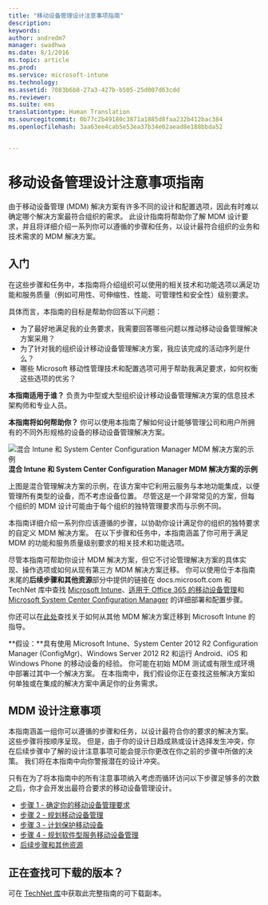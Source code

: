 ```yaml
---
title: "移动设备管理设计注意事项指南"
description: 
keywords: 
author: andredm7
manager: swadhwa
ms.date: 8/1/2016
ms.topic: article
ms.prod: 
ms.service: microsoft-intune
ms.technology: 
ms.assetid: 7083b6b8-27a3-427b-b505-25d007d63cdd
ms.reviewer: 
ms.suite: ems
translationtype: Human Translation
ms.sourcegitcommit: 0b77c2b49180c3871a1885d8faa232b412bac384
ms.openlocfilehash: 3aa63ee4cab5e53ea37b34e02aead8e188bbda52


---
```


# 移动设备管理设计注意事项指南

由于移动设备管理 (MDM) 解决方案有许多不同的设计和配置选项，因此有时难以确定哪个解决方案最符合组织的需求。 此设计指南将帮助你了解 MDM 设计要求，并且将详细介绍一系列你可以遵循的步骤和任务，以设计最符合组织的业务和技术需求的 MDM 解决方案。 

## 入门

在这些步骤和任务中，本指南将介绍组织可以使用的相关技术和功能选项以满足功能和服务质量（例如可用性、可伸缩性、性能、可管理性和安全性）级别要求。

具体而言，本指南的目标是帮助你回答以下问题：

- 为了最好地满足我的业务要求，我需要回答哪些问题以推动移动设备管理解决方案采用？
- 为了针对我的组织设计移动设备管理解决方案，我应该完成的活动序列是什么？
- 哪些 Microsoft 移动性管理技术和配置选项可用于帮助我满足要求，如何权衡这些选项的优劣？

**本指南适用于谁？** 负责为中型或大型组织设计移动设备管理解决方案的信息技术架构师和专业人员。

**本指南将如何帮助你？** 你可以使用本指南了解如何设计能够管理公司和用户所拥有的不同外形规格的设备的移动设备管理解决方案。

![混合 Intune 和 System Center Configuration Manager MDM 解决方案的示例](./media/MDM_Figure_01.png)
**混合 Intune 和 System Center Configuration Manager MDM 解决方案的示例**

上图是混合管理解决方案的示例，在该方案中它利用云服务与本地功能集成，以便管理所有类型的设备，而不考虑设备位置。 尽管这是一个非常常见的方案，但每个组织的 MDM 设计可能由于每个组织的独特管理要求而与示例不同。
 
本指南详细介绍一系列你应该遵循的步骤，以协助你设计满足你的组织的独特要求的自定义 MDM 解决方案。 在以下步骤和任务中，本指南涵盖了你可用于满足 MDM 的功能和服务质量级别要求的相关技术和功能选项。 

尽管本指南可帮助你设计 MDM 解决方案，但它不讨论管理解决方案的具体实现、操作选项或如何从现有第三方 MDM 解决方案迁移。 你可以使用位于本指南末尾的**后续步骤和其他资源**部分中提供的链接在 docs.microsoft.com 和 TechNet 库中查找 [Microsoft Intune](/Intune/)、[适用于 Office 365 的移动设备管理](https://technet.microsoft.com/library/ms.o365.cc.devicepolicy.aspx)和 [Microsoft System Center Configuration Manager](https://technet.microsoft.com/library/cc507089.aspx) 的详细部署和配置步骤。

你还可以在[此处](https://blogs.technet.microsoft.com/intunesupport/2016/02/10/new-guide-on-how-to-migrate-from-other-mdm-technologies-to-microsoft-intune/)查找关于如何从其他 MDM 解决方案迁移到 Microsoft Intune 的指导。

**假设：**具有使用 Microsoft Intune、System Center 2012 R2 Configuration Manager (ConfigMgr)、Windows Server 2012 R2 和运行 Android、iOS 和 Windows Phone 的移动设备的经验。 你可能在初始 MDM 测试或有限生成环境中部署过其中一个解决方案。 在本指南中，我们假设你正在查找这些解决方案如何单独或在集成的解决方案中满足你的业务需求。

## MDM 设计注意事项
本指南涵盖一组你可以遵循的步骤和任务，以设计最符合你的要求的解决方案。 这些步骤将按顺序呈现。 但是，由于你的设计日趋成熟或设计选择发生冲突，你在后续步骤中了解的设计注意事项可能会提示你更改在你之前的步骤中所做的决策。 我们将在本指南中向你警报潜在的设计冲突。

只有在为了将本指南中的所有注意事项纳入考虑而循环访问以下步骤足够多的次数之后，你才会开发出最符合要求的移动设备管理设计。 

- [步骤 1 - 确定你的移动设备管理要求](mdm-step-1-identify-your-mobile-device-management-requirements.md)
- [步骤 2 - 规划移动设备管理](mdm-step-2-plan-for-mobile-device-management.md)
- [步骤 3 - 计划保护移动设备](mdm-step-3-plan-enhancing-mobile-devices-protection.md)
- [步骤 4 - 规划软件型服务移动设备管理](mdm-step-4-plan-for-software-as-a-service-mobile-device-management.md)
- [后续步骤和其他资源](mdm-next-steps-and-additional-resources.md)
        
## 正在查找可下载的版本？
可在 [ TechNet 库](https://gallery.technet.microsoft.com/Mobile-Device-Management-7d401582)中获取此完整指南的可下载副本。



<!--HONumber=Aug16_HO1-->


